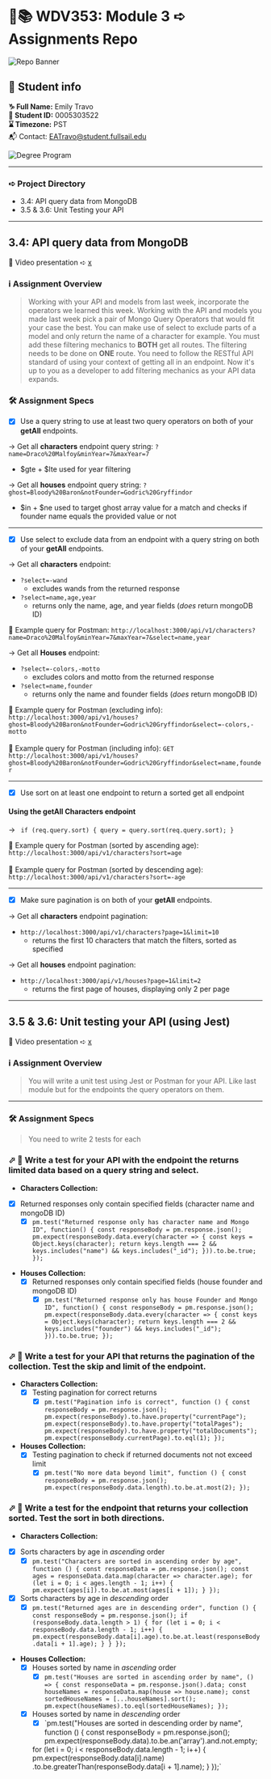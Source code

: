# 🔐📚 WDV353: Module 3 ➪ Assignments Repo

![Repo Banner](https://www.dropbox.com/scl/fi/2tg9yj1my4tu4e6r3ryhq/repobanner.png?rlkey=u81eqfslsjercs9je5r13s52u&raw=1)

## 🔗 Student info

**♑ Full Name:** Emily Travo <br>
**🔑 Student ID:** 0005303522 <br>
**⌛ Timezone:** PST <br>
📬 Contact: EATravo@student.fullsail.edu

![Degree Program](https://img.shields.io/badge/Degree-Web%20Development-orange?logo=gnometerminal)
<br>

<hr>

### ➪ Project Directory

- 3.4: API query data from MongoDB
- 3.5 & 3.6: Unit Testing your API

<hr>

## 3.4: API query data from MongoDB

🎥 Video presentation ➪ [x](https://youtu.be/ZUoUGtnHNBE)

### ℹ️ Assignment Overview

> Working with your API and models from last week, incorporate the operators we learned this week. Working with the API and models you made last week pick a pair of Mongo Query Operators that would fit your case the best. You can make use of select to exclude parts of a model and only return the name of a character for example. You must add these filtering mechanics to **BOTH** get all routes. The filtering needs to be done on **ONE** route. You need to follow the RESTful API standard of using your context of getting all in an endpoint. Now it's up to you as a developer to add filtering mechanics as your API data expands.

### 🛠️ Assignment Specs

- [x] Use a query string to use at least two query operators on both of your **getAll** endpoints.<br>

→ Get all **characters** endpoint query string: `?name=Draco%20Malfoy&minYear=7&maxYear=7`

- $gte + $lte used for year filtering

→ Get all **houses** endpoint query string: `?ghost=Bloody%20Baron&notFounder=Godric%20Gryffindor`

- $in + $ne used to target ghost array value for a match and checks if founder name equals the provided value or not

<hr>

- [x] Use select to exclude data from an endpoint with a query string on both of your **getAll** endpoints.<br>

→ Get all **characters** endpoint:

- `?select=-wand`
  - excludes wands from the returned response
- `?select=name,age,year`
  - returns only the name, age, and year fields (_does_ return mongoDB ID)

🔗 Example query for Postman: `http://localhost:3000/api/v1/characters?name=Draco%20Malfoy&minYear=7&maxYear=7&select=name,year`

→ Get all **Houses** endpoint:

- `?select=-colors,-motto`
  - excludes colors and motto from the returned response
- `?select=name,founder`
  - returns only the name and founder fields (_does_ return mongoDB ID)

🔗 Example query for Postman (excluding info): `http://localhost:3000/api/v1/houses?ghost=Bloody%20Baron&notFounder=Godric%20Gryffindor&select=-colors,-motto` <br><br>
🔗 Example query for Postman (including info): `GET http://localhost:3000/api/v1/houses?ghost=Bloody%20Baron&notFounder=Godric%20Gryffindor&select=name,founder`

<hr>

- [x] Use sort on at least one endpoint to return a sorted get all endpoint
      <br>

#### Using the getAll Characters endpoint

→ ` if (req.query.sort) {
      query = query.sort(req.query.sort);
    }`

🔗 Example query for Postman (sorted by ascending age): `http://localhost:3000/api/v1/characters?sort=age` <br><br>
🔗 Example query for Postman (sorted by descending age): `http://localhost:3000/api/v1/characters?sort=-age`

<hr>

- [x] Make sure pagination is on both of your **getAll** endpoints.

→ Get all **characters** endpoint pagination:

- `http://localhost:3000/api/v1/characters?page=1&limit=10`
  - returns the first 10 characters that match the filters, sorted as specified

→ Get all **houses** endpoint pagination:

- `http://localhost:3000/api/v1/houses?page=1&limit=2`
  - returns the first page of houses, displaying only 2 per page

<hr>

## 3.5 & 3.6: Unit testing your API (using Jest)

🎥 Video presentation ➪ [x](here)

### ℹ️ Assignment Overview

> You will write a unit test using Jest or Postman for your API. Like last module but for the endpoints the query operators on them.

<hr>

### 🛠️ Assignment Specs

> You need to write 2 tests for each

### ⬀ 🧰 Write a test for your API with the endpoint the returns limited data based on a query string and select.

- **Characters Collection:**
- [x] Returned responses only contain specified fields (character name and mongoDB ID)
   - [x] `pm.test("Returned response only has character name and Mongo ID", function() {
    const responseBody = pm.response.json();
    pm.expect(responseBody.data.every(character => {
        const keys = Object.keys(character);
        return keys.length === 2 && keys.includes("name") && keys.includes("_id");
    })).to.be.true;
});`
- **Houses Collection:**
  - [x] Returned responses only contain specified fields (house founder and mongoDB ID)
    - [x] `pm.test("Returned response only has house Founder and Mongo ID", function() {
    const responseBody = pm.response.json();
    pm.expect(responseBody.data.every(character => {
        const keys = Object.keys(character);
        return keys.length === 2 && keys.includes("founder") && keys.includes("_id");
    })).to.be.true;
});`

### ⬀ 🧰 Write a test for your API that returns the pagination of the collection. Test the skip and limit of the endpoint.

- **Characters Collection:**
  - [x] Testing pagination for correct returns  
    - [x] `pm.test("Pagination info is correct", function () {
    const responseBody = pm.response.json();
    pm.expect(responseBody).to.have.property("currentPage");
    pm.expect(responseBody).to.have.property("totalPages");
    pm.expect(responseBody).to.have.property("totalDocuments");
    pm.expect(responseBody.currentPage).to.eql(1);
});`
- **Houses Collection:**
  - [x] Testing pagination to check if returned documents not not exceed limit
    - [x] `pm.test("No more data beyond limit", function () {
    const responseBody = pm.response.json();
    pm.expect(responseBody.data.length).to.be.at.most(2);
});`

### ⬀ 🧰 Write a test for the endpoint that returns your collection sorted. Test the sort in both directions.

- **Characters Collection:**
- [x] Sorts characters by age in _ascending_ order
  - [x] `pm.test("Characters are sorted in ascending order by age", function () {
    const responseData = pm.response.json();
    const ages = responseData.data.map(character => character.age);
    for (let i = 0; i < ages.length - 1; i++) {
        pm.expect(ages[i]).to.be.at.most(ages[i + 1]);
    }
});`
- [x] Sorts characters by age in _descending_ order
  - [x] `pm.test("Returned ages are in descending order", function () {
    const responseBody = pm.response.json();
    if (responseBody.data.length > 1) {
        for (let i = 0; i < responseBody.data.length - 1; i++) {
            pm.expect(responseBody.data[i].age).to.be.at.least(responseBody.data[i + 1].age);
        }
    }
});`
- **Houses Collection:**
  - [x] Houses sorted by name in _ascending_ order
    - [x] `pm.test("Houses are sorted in ascending order by name", () => {
    const responseData = pm.response.json().data;
    const houseNames = responseData.map(house => house.name);
    const sortedHouseNames = [...houseNames].sort();
    pm.expect(houseNames).to.eql(sortedHouseNames);
});`
  - [x] Houses sorted by name in _descending_ order
    - [x] `pm.test("Houses are sorted in descending order by name", function () {
    const responseBody = pm.response.json();
    pm.expect(responseBody.data).to.be.an('array').and.not.empty;

    for (let i = 0; i < responseBody.data.length - 1; i++) {
        pm.expect(responseBody.data[i].name)
          .to.be.greaterThan(responseBody.data[i + 1].name);
    }
});`
